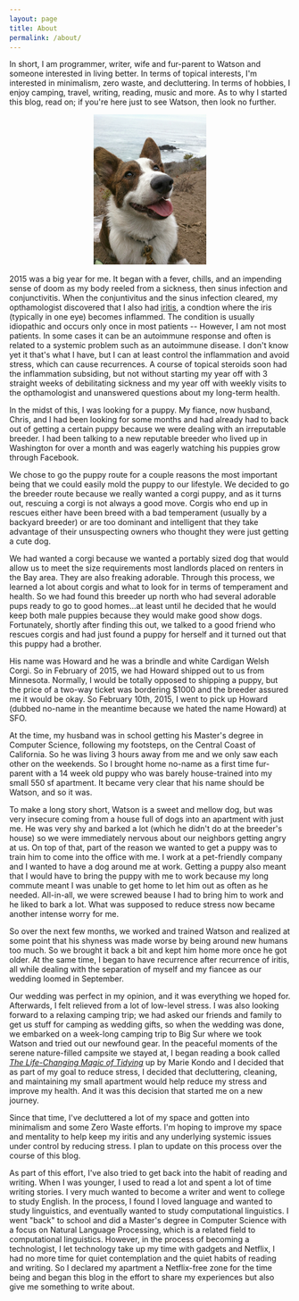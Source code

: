 ```yaml
---
layout: page
title: About
permalink: /about/
---
```


In short, I am programmer, writer, wife and fur-parent to Watson and someone interested in living better. In terms of topical interests, I'm interested in minimalism, zero waste, and decluttering. In terms of hobbies, I enjoy camping, travel, writing, reading, music and more. As to why I started this blog, read on; if you're here just to see Watson, then look no further.

<center><img src="/assets/article_images/about/watson-pfieffer.jpeg" width="40%"></center>

2015 was a big year for me. It began with a fever, chills, and an impending sense of doom as my body reeled from a sickness, then sinus infection and conjunctivitis. When the conjuntivitus and the sinus infection cleared, my opthamologist discovered that I also had [iritis](http://www.mayoclinic.org/diseases-conditions/iritis/basics/definition/con-20034315), a condtion where the iris (typically in one eye) becomes inflammed. The condition is usually idiopathic and occurs only once in most patients -- However, I am not most patients. In some cases it can be an autoimmune response and often is related to a systemic problem such as an autoimmune disease. I don't know yet it that's what I have, but I can at least control the inflammation and avoid stress, which can cause recurrences. A course of topical steroids soon had the inflammation subsiding, but not without starting my year off with 3 straight weeks of debilitating sickness and my year off with weekly visits to the opthamologist and unanswered questions about my long-term health.

In the midst of this, I was looking for a puppy. My fiance, now husband, Chris, and I had been looking for some months and had already had to back out of getting a certain puppy because we were dealing with an irreputable breeder. I had been talking to a new reputable breeder who lived up in Washington for over a month and was eagerly watching his puppies grow through Facebook. 

We chose to go the puppy route for a couple reasons the most important being that we could easily mold the puppy to our lifestyle. We decided to go the breeder route because we really wanted a corgi puppy, and as it turns out, rescuing a corgi is not always a good move. Corgis who end up in rescues either have been breed with a bad temperament (usually by a backyard  breeder) or are too dominant and intelligent that they take advantage of their unsuspecting owners who thought they were just getting a cute dog.

We had wanted a corgi because we wanted a portably sized dog that would allow us to meet the size requirements most landlords placed on renters in the Bay area. They are also freaking adorable. Through this process, we learned a lot about corgis and what to look for in terms of temperament and health. So we had found this breeder up north who had several adorable pups ready to go to good homes...at least until he decided that he would keep both male puppies because they would make good show dogs. Fortunately, shortly after finding this out, we talked to a good friend who rescues corgis and had just found a puppy for herself and it turned out that this puppy had a brother. 

His name was Howard and he was a brindle and white Cardigan Welsh Corgi. So in February of 2015, we had Howard shipped out to us from Minnesota. Normally, I would be totally opposed to shipping a puppy, but the price of a two-way ticket was bordering $1000 and the breeder assured me it would be okay. So February 10th, 2015, I went to pick up Howard (dubbed no-name in the meantime because we hated the name Howard) at SFO.

At the time, my husband was in school getting his Master's degree in Computer Science, following my footsteps, on the Central Coast of California. So he was living 3 hours away from me and we only saw each other on the weekends. So I brought home no-name as a first time fur-parent with a 14 week old puppy who was barely house-trained into my small 550 sf apartment. It became very clear that his name should be Watson, and so it was.

To make a long story short, Watson is a sweet and mellow dog, but was very insecure coming from a house full of dogs into an apartment with just me. He was very shy and barked a lot (which he didn't do at the breeder's house) so we were immediately nervous about our neighbors getting angry at us. On top of that, part of the reason we wanted to get a puppy was to train him to come into the office with me. I work at a pet-friendly company and I wanted to have a dog around me at work. Getting a puppy also meant that I would have to bring the puppy with me to work because my long commute meant I was unable to get home to let him out as often as he needed. All-in-all, we were screwed beause I had to bring him to work and he liked to bark a lot. What was supposed to reduce stress now became another intense worry for me.

So over the next few months, we worked and trained Watson and realized at some point that his shyness was made worse by being around new humans too much. So we brought it back a bit and kept him home more once he got older. At the same time, I began to have recurrence after recurrence of iritis, all while dealing with the separation of myself and my fiancee as our wedding loomed in September.

Our wedding was perfect in my opinion, and it was everything we hoped for. Afterwards, I felt relieved from a lot of low-level stress. I was also looking forward to a relaxing camping trip; we had asked our friends and family to get us stuff for camping as wedding gifts, so when the wedding was done, we embarked on a week-long camping trip to Big Sur where we took Watson and tried out our newfound gear. In the peaceful moments of the serene nature-filled campsite we stayed at, I began reading a book called [*The Life-Changing Magic of Tidying*](http://www.amazon.com/The-Life-Changing-Magic-Tidying-Decluttering/dp/1607747308) up by Marie Kondo and I decided that as part of my goal to reduce stress, I decided that decluttering, cleaning, and maintaining my small apartment would help reduce my stress and improve my health. And it was this decision that started me on a new journey.

Since that time, I've decluttered a lot of my space and gotten into minimalism and some Zero Waste efforts. I'm hoping to improve my space and mentality to help keep my iritis and any underlying systemic issues under control by reducing stress. I plan to update on this process over the course of this blog.

As part of this effort, I've also tried to get back into the habit of reading and writing. When I was younger, I used to read a lot and spent a lot of time writing stories. I very much wanted to become a writer and went to college to study English. In the process, I found I loved language and wanted to study linguistics, and eventually wanted to study computational linguistics. I went "back" to school and did a Master's degree in Computer Science with a focus on Natural Language Processing, which is a related field to computational linguistics. However, in the process of becoming a technologist, I let technology take up my time with gadgets and Netflix, I had no more time for quiet contemplation and the quiet habits of reading and writing. So I declared my apartment a Netflix-free zone for the time being and began this blog in the effort to share my experiences but also give me something to write about.


